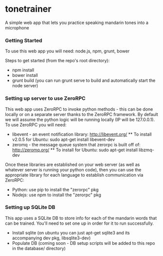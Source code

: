 # tonetrainer
A simple web app that lets you practice speaking mandarin tones into a microphone

### Getting Started
To use this web app you will need: node.js, npm, grunt, bower

Steps to get started (from the repo's root directory):
* npm install
* bower install
* grunt build (you can run grunt serve to build and automatically start the node server)

### Setting up server to use ZeroRPC
This web app uses ZeroRPC to invoke python methods - this can be done locally or on a separate server thanks to the ZeroRPC framework. By default we will assume the python logic will be running locally (IP will be 127.0.0.1). To use ZeroRPC you will need:
* libevent - an event notification library: http://libevent.org/
** To install v2.0.5 for Ubuntu: sudo apt-get install libevent-dev
* zeromq - the message queue system that zerorpc is built off of: http://zeromq.org/
** To install for Ubuntu: sudo apt-get install libzmq-dev

Once these libraries are established on your web server (as well as whatever server is running your python code), then you can use the appropriate library for each language to establish communication via ZeroRPC:
* Python: use pip to install the "zerorpc" pkg
* Nodejs: use npm to install the "zerorpc" pkg

### Setting up SQLite DB
This app uses a SQLite DB to store info for each of the mandarin words that can be trained. You'll need to set one up in order
for it to run successfully.
* Install sqlite (on ubuntu you can just apt-get sqlite3 and its accompanying dev pkg, libsqlite3-dev)
* Populate DB (coming soon - DB setup scripts will be added to this repo in the database/ directory)
 

